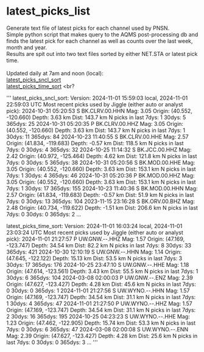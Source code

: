# latest_picks_list
Generate text file of latest picks for each channel used by PNSN.
<br>
Simple python script that makes query to the AQMS post-processing db and finds the latest pick for each channel as well as counts over the last week, month and year.
<br>
Results are spit out into two text files sorted by either NET.STA or latest pick time.
<br>
<br>
Updated daily at 7am and noon (local):
<br>
[latest_picks_sncl_sort](https://seismo.ess.washington.edu/~ahutko/latest_picks_sncl_sort)
<br>
[latest_picks_time_sort](https://seismo.ess.washington.edu/~ahutko/latest_picks_time_sort)
<br?

'''
latest_picks_sncl_sort:
Version: 2024-11-01 15:59:03 local, 2024-11-01 22:59:03 UTC 
Most recent picks used by Jiggle (either auto or analyst pick):
2024-10-31 05:20:53  S BK.CLRV.00.HHN   Mag:  3.05 Origin: (40.552, -120.660) Depth:  3.63 km Dist: 143.7 km N picks in last 7dys:  1  30dys:   5  365dys:   25
2024-10-31 05:20:35  P BK.CLRV.00.HHZ   Mag:  3.05 Origin: (40.552, -120.660) Depth:  3.63 km Dist: 143.7 km N picks in last 7dys:  1  30dys:  11  365dys:   84
2024-10-23 11:40:55  S BK.CLRV.00.HHE   Mag:  2.57 Origin: (41.834, -119.683) Depth: -0.57 km Dist: 118.5 km N picks in last 7dys:  0  30dys:   4  365dys:   32
2024-10-25 11:14:32  S BK.JCC.00.HHZ    Mag:  2.42 Origin: (40.972, -125.464) Depth:  4.62 km Dist: 121.8 km N picks in last 7dys:  0  30dys:   5  365dys:   38
2024-10-31 05:20:56  S BK.MOD.00.HHE    Mag:  3.05 Origin: (40.552, -120.660) Depth:  3.63 km Dist: 153.1 km N picks in last 7dys:  1  30dys:   4  365dys:   46
2024-10-31 05:20:36  P BK.MOD.00.HHZ    Mag:  3.05 Origin: (40.552, -120.660) Depth:  3.63 km Dist: 153.1 km N picks in last 7dys:  1  30dys:  17  365dys:  155
2024-10-23 11:40:36  S BK.MOD.00.HHN    Mag:  2.57 Origin: (41.834, -119.683) Depth: -0.57 km Dist:  51.9 km N picks in last 7dys:  0  30dys:  13  365dys:  104
2023-11-15 23:16:28  S BK.ORV.00.BHZ    Mag:  2.48 Origin: (40.734, -119.622) Depth: -1.51 km Dist: 206.6 km N picks in last 7dys:  0  30dys:   0  365dys:    2
...

latest_picks_time_sort:
Version: 2024-11-01 16:03:24 local, 2024-11-01 23:03:24 UTC 
Most recent picks used by Jiggle (either auto or analyst pick):
2024-11-01 21:27:57  P UW.GNW.--.HHZ    Mag:  1.57 Origin: (47.169, -123.747) Depth: 34.54 km Dist:  82.2 km N picks in last 7dys:  8  30dys:  33  365dys:  421
2024-10-30 12:10:19  S UW.GNW.--.HHN    Mag:  1.14 Origin: (47.645, -122.122) Depth: 15.13 km Dist:  53.5 km N picks in last 7dys:  3  30dys:  17  365dys:  176
2024-10-25 23:47:10  S UW.GNW.--.HHE    Mag:  1.18 Origin: (47.614, -123.561) Depth:  3.43 km Dist:  55.5 km N picks in last 7dys:  1  30dys:   6  365dys:  104
2024-03-08 02:00:03  P UW.GNW.--.ENZ    Mag:  2.39 Origin: (47.627, -123.427) Depth:  4.28 km Dist:  45.6 km N picks in last 7dys:  0  30dys:   0  365dys:    1
2024-11-01 21:27:56  S UW.WYNO.--.HHN   Mag:  1.57 Origin: (47.169, -123.747) Depth: 34.54 km Dist:  31.1 km N picks in last 7dys:  1  30dys:   4  365dys:   47
2024-11-01 21:27:50  P UW.WYNO.--.HHZ   Mag:  1.57 Origin: (47.169, -123.747) Depth: 34.54 km Dist:  31.1 km N picks in last 7dys:  2  30dys:  16  365dys:  195
2024-10-25 04:23:23  S UW.WYNO.--.HHE   Mag:  1.23 Origin: (47.462, -122.905) Depth: 15.74 km Dist:  53.3 km N picks in last 7dys:  0  30dys:   6  365dys:   47
2024-03-08 02:00:08  S UW.WYNO.--.ENN   Mag:  2.39 Origin: (47.627, -123.427) Depth:  4.28 km Dist:  25.6 km N picks in last 7dys:  0  30dys:   0  365dys:    3
...
'''

